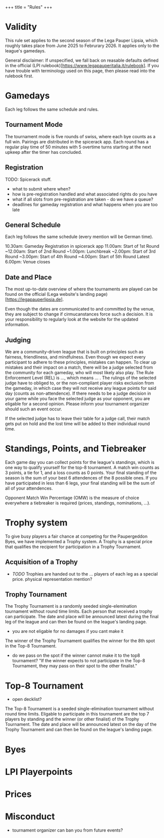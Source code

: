 +++
title = "Rules"
+++
# Validity
This rule set applies to the second season of the Lega Pauper Lipsia, which roughly takes place from June 2025 to Februrary 2026. It applies only to the league's gamedays.

General disclaimer: If unspecified, we fall back on reasable defaults defined in the official (LPI rulebook)[https://www.legapauperitalia.it/rulebook]. If you have trouble with terminology used on this page, then please read into the rulebook first.

# Gamedays
Each leg follows the same schedule and rules.

## Tournament Mode
The tournament mode is five rounds of swiss, where each bye counts as a full win. Pairings are distributed in the spicerack app. Each round has a regular play time of 50 minutes with 5 overtime turns starting at the next upkeep after the timer has concluded.

## Registration
TODO: Spicerack stuff.
- what to submit where when?
- how is pre-registration handled and what associated rights do you have
- what if all slots from pre-registration are taken - do we have a queue?
- deadlines for gameday registration and what happens when you are too late

## General Schedule
Each leg follows the same schedule (every mention will be German time).

10.30am: Gameday Registration in spicerack app
11.00am: Start of 1st Round
~12.00am: Start of 2nd Round
~1.00pm: Lunchbreak
~2.00pm: Start of 3rd Round
~3.00pm: Start of 4th Round
~4.00pm: Start of 5th Round
Latest 6.00pm: Venue closes


## Date and Place
The most up-to-date overview of where the tournaments are played can be found on the official (Lega website's landing page)[https://legapauperlipsia.de].

Even though the dates are communicated to and committed by the venue, they are subject to change if cirmucanstances force such a decision. It is your responsibility to regularly look at the website for the updated information.

## Judging
We are a community-driven league that is built on principles such as fairness, friendliness, and mindfulness. Even though we expect every participant to adhere to these principles, mistakes can happen. To clear up mistakes and their impact on a match, there will be a judge selected from the community for each gameday, who will most likely also play. The Rule Enforcement Level (REL) is ..., which means ... . The rulings of the selected judge have to obliged to, or the non-compliant player risks exclusion from the gameday, in which case they will not receive any league points for said day (counts as non-attendence). If there needs to be a judge decision in your game while you face the selected judge as your opponent, you are eligable for a second opinion. Please inform your tournament organizer should such an event occur.

If the selected judge has to leave their table for a judge call, their match gets put on hold and the lost time will be added to their individual round time.

# Standings, Points, and Tiebreaker
Each game day you can collect points for the league's standings, which is one way to qualify yourself for the top-8 tournament. A match win counts as 3 points, a tie for 1, and a loss counts as 0 points. Your final standing of the season is the sum of your best 6 attendences of the 8 possible ones. If you have participated in less than 6 legs, your final standing will be the sum of all of your attendences.

Opponent Match Win Percentage (OMW) is the measure of choice everywhere a tiebreaker is required (prices, standings, nominations, ...).

# Trophy system
To give busy players a fair chance at competing for the Paupergeddon Byes, we have implemented a Trophy system. A Trophy is a special price that qualifies the recipient for participation in a Trophy Tournament.

## Acquisition of a Trophy
- *TODO* Trophies are handed out to the ... players of each leg as a special price. physical representation mention?

## Trophy Tournament
The Trophy Tournament is a randomly seeded single-elemination tournament without round time limits. Each person that received a trophy can participate. The date and place will be announced latest during the final leg of the league and can then be found on the league's landing page.
- you are not eligable for no damages if you cant make it

The winner of the Trophy Tournament qualifies the winner for the 8th spot in the Top-8 Tournament.
- do we pass on the spot if the winner cannot make it to the top8 tournament? "If the winner expects to not participate in the Top-8 Tournament, they may pass on their spot to the other finalist."

# Top-8 Tournament
- open decklist?

The Top-8 Tournament is a seeded single-elimination tournament without round time limits. Eligable to participate in this tournament are the top 7 players by standing and the winner (or other finalist) of the Trophy Tournament. The date and place will be announced latest on the day of the Trophy Tournament and can then be found on the league's landing page.

# Byes

# LPI Playerpoints

# Prices

# Misconduct
- tournament organizer can ban you from future events?